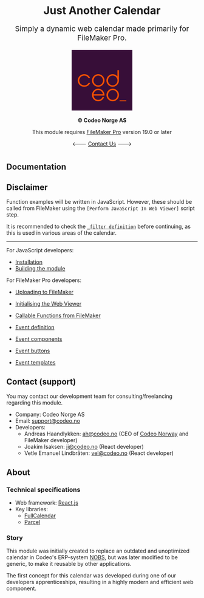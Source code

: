 <div align="center" style="margin-bottom: 40px;">
<h1>Just Another Calendar</h1>
<p style="font-size: 1.2rem;">Simply a dynamic web calendar made primarily for FileMaker Pro.</p>

<a href="https://codeo.no" target="_blank">
<img src="./codeo-logo.png" width="160" height="160" />
</a>

<p><strong>&copy; Codeo Norge AS</strong></p>
<p>This module requires <a href="https://www.claris.com/filemaker" target="_blank">FileMaker Pro</a> version 19.0 or later</p>

\<\-\-\- [Contact Us](#contact-support) \-\-\-\>
</div>

## Documentation
## Disclaimer
Function examples will be written in JavaScript. However, these should be called from FileMaker using the `[Perform JavaScript In Web Viewer]` script step.

It is recommended to check the [`_filter definition`](./documentation/_filter.md)
before continuing, as this is used in various areas of the calendar.

---

For JavaScript developers:
- [Installation](./documentation/for-javascript-developers/installation.md)
- [Building the module](./documentation/for-javascript-developers/building.md)

For FileMaker Pro developers:
- [Uploading to FileMaker](./documentation/uploading-to-filemaker.md)
- [Initialising the Web Viewer](./documentation/web-viewer.md)
- [Callable Functions from FileMaker](./documentation/functions.md)

- [Event definition](./documentation/events.md)
- [Event components](./documentation/event-components.md)
- [Event buttons](./documentation/event-buttons.md)
- [Event templates](./documentation/event-templates.md)

## Contact (support)
You may contact our development team for consulting/freelancing regarding this module.

- Company: Codeo Norge AS
- Email: support@codeo.no
- Developers:
    - Andreas Haandlykken: ah@codeo.no (CEO of [Codeo Norway](https://codeo.no) and FileMaker developer)
    - Joakim Isaksen: ji@codeo.no (React developer)
    - Vetle Emanuel Lindbråten: vel@codeo.no (React developer)

## About

### Technical specifications
- Web framework: [React.js](https://react.dev)
- Key libraries:
    - [FullCalendar](https://fullcalendar.io)
    - [Parcel](https://parceljs.org)

### Story
This module was initially created to replace an outdated and unoptimized calendar in Codeo's ERP-system [NOBS](https://codeo.no/vi-jobber-med/nobs), but was later modified to be generic, to make it reusable by other applications.

The first concept for this calendar was developed during one of our developers apprenticeships, resulting in a highly modern and efficient web component.